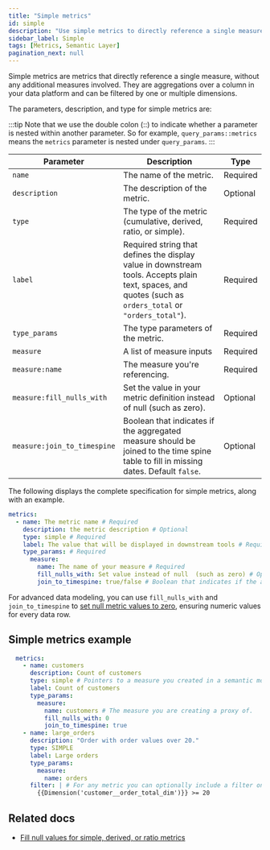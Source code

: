 ```yaml
---
title: "Simple metrics"
id: simple
description: "Use simple metrics to directly reference a single measure."
sidebar_label: Simple
tags: [Metrics, Semantic Layer]
pagination_next: null
---
```


Simple metrics are metrics that directly reference a single measure, without any additional measures involved. They are aggregations over a column in your data platform and can be filtered by one or multiple dimensions.

 The parameters, description, and type for simple metrics are:

 :::tip
Note that we use the double colon (::) to indicate whether a parameter is nested within another parameter. So for example, `query_params::metrics` means the `metrics` parameter is nested under `query_params`.
:::

| Parameter | Description | Type |
| --------- | ----------- | ---- |
| `name` | The name of the metric. | Required |
| `description` | The description of the metric. | Optional |
| `type` | The type of the metric (cumulative, derived, ratio, or simple). | Required |
| `label` | Required string that defines the display value in downstream tools. Accepts plain text, spaces, and quotes (such as `orders_total` or `"orders_total"`). | Required |
| `type_params` | The type parameters of the metric. | Required |
| `measure` | A list of measure inputs | Required |
| `measure:name` | The measure you're referencing. | Required |
| `measure:fill_nulls_with` | Set the value in your metric definition instead of null (such as zero). | Optional |
| `measure:join_to_timespine` | Boolean that indicates if the aggregated measure should be joined to the time spine table to fill in missing dates. Default `false`. | Optional |

The following displays the complete specification for simple metrics, along with an example.

```yaml
metrics:
  - name: The metric name # Required
    description: the metric description # Optional
    type: simple # Required
    label: The value that will be displayed in downstream tools # Required
    type_params: # Required
      measure: 
        name: The name of your measure # Required
        fill_nulls_with: Set value instead of null  (such as zero) # Optional
        join_to_timespine: true/false # Boolean that indicates if the aggregated measure should be joined to the time spine table to fill in missing dates. # Optional

```

For advanced data modeling, you can use `fill_nulls_with` and `join_to_timespine` to [set null metric values to zero](/docs/build/fill-nulls-advanced), ensuring numeric values for every data row.

<!-- create_metric not supported yet
:::tip

If you've already defined the measure using the `create_metric: true` parameter, you don't need to create simple metrics. However, if you want to include a filter in the final metric, you'll need to define and create a simple metric.
:::
-->

## Simple metrics example

```yaml
  metrics: 
    - name: customers
      description: Count of customers
      type: simple # Pointers to a measure you created in a semantic model
      label: Count of customers
      type_params:
        measure: 
          name: customers # The measure you are creating a proxy of.
          fill_nulls_with: 0 
          join_to_timespine: true
    - name: large_orders
      description: "Order with order values over 20."
      type: SIMPLE
      label: Large orders
      type_params:
        measure: 
          name: orders
      filter: | # For any metric you can optionally include a filter on dimension values
        {{Dimension('customer__order_total_dim')}} >= 20
```

## Related docs
- [Fill null values for simple, derived, or ratio metrics](/docs/build/fill-nulls-advanced)
